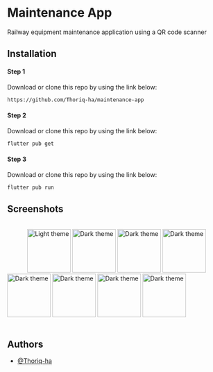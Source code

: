 # Maintenance App
Railway equipment maintenance application using a QR code scanner

## Installation

#### Step 1
Download or clone this repo by using the link below:

```bash
https://github.com/Thoriq-ha/maintenance-app
```

#### Step 2
Download or clone this repo by using the link below:

```bash
flutter pub get 
```


#### Step 3
Download or clone this repo by using the link below:

```bash
flutter pub run 
```
## Screenshots

<br />
<div>
  &emsp;&emsp;&emsp;
  <img src="https://github.com/Thoriq-ha/sibentol-app/blob/main/demo/1.png?raw=true" alt="Light theme" width="100">
  <img src="https://github.com/Thoriq-ha/sibentol-app/blob/main/demo/2.png?raw=true" alt="Dark theme" width="100">  
  <img src="https://github.com/Thoriq-ha/sibentol-app/blob/main/demo/3.png?raw=true" alt="Dark theme" width="100">  
  <img src="https://github.com/Thoriq-ha/sibentol-app/blob/main/demo/4.png?raw=true" alt="Dark theme" width="100">  
  <img src="https://github.com/Thoriq-ha/sibentol-app/blob/main/demo/5.png?raw=true" alt="Dark theme" width="100">  
  <img src="https://github.com/Thoriq-ha/sibentol-app/blob/main/demo/6.png?raw=true" alt="Dark theme" width="100">  
  <img src="https://github.com/Thoriq-ha/sibentol-app/blob/main/demo/7.png?raw=true" alt="Dark theme" width="100">  
  <img src="https://github.com/Thoriq-ha/sibentol-app/blob/main/demo/8.png?raw=true" alt="Dark theme" width="100">  
  &emsp;&emsp;&emsp;
</div>
<br />



## Authors

- [@Thoriq-ha](https://www.github.com/Thoriq-ha)

